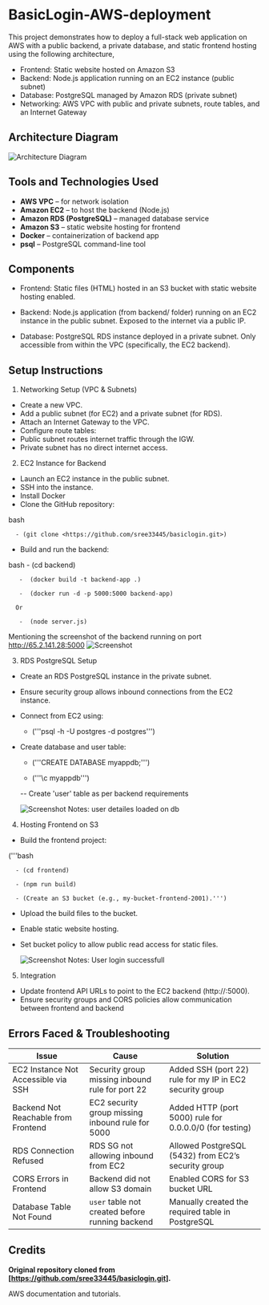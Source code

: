 # BasicLogin-AWS-deployment

This project demonstrates how to deploy a full-stack web application on AWS with a public backend, a private database, and static frontend hosting using the following architecture,

- Frontend: Static website hosted on Amazon S3
- Backend: Node.js application running on an EC2 instance (public subnet)
- Database: PostgreSQL managed by Amazon RDS (private subnet)
- Networking: AWS VPC with public and private subnets, route tables, and an Internet Gateway


## Architecture Diagram

![Architecture Diagram](Docs/Architecture.png)


## Tools and Technologies Used

- **AWS VPC** – for network isolation
- **Amazon EC2** – to host the backend (Node.js)
- **Amazon RDS (PostgreSQL)** – managed database service
- **Amazon S3** – static website hosting for frontend
- **Docker** – containerization of backend app
- **psql** – PostgreSQL command-line tool


## Components
- Frontend:
Static files (HTML) hosted in an S3 bucket with static website hosting enabled.

- Backend:
Node.js application (from backend/ folder) running on an EC2 instance in the public subnet. Exposed to the internet via a public IP.

- Database:
PostgreSQL RDS instance deployed in a private subnet. Only accessible from within the VPC (specifically, the EC2 backend).


## Setup Instructions
1. Networking Setup (VPC & Subnets)
  - Create a new VPC.
  - Add a public subnet (for EC2) and a private subnet (for RDS).
  - Attach an Internet Gateway to the VPC.
  - Configure route tables:
  - Public subnet routes internet traffic through the IGW.
  - Private subnet has no direct internet access.
  

2. EC2 Instance for Backend
  - Launch an EC2 instance in the public subnet.
  - SSH into the instance.
  - Install Docker
  - Clone the GitHub repository:
    
  bash
  
      - (git clone <https://github.com/sree33445/basiclogin.git>)
  
  - Build and run the backend:
    
  bash
       -  (cd backend)
       
       -  (docker build -t backend-app .)
       
       -  (docker run -d -p 5000:5000 backend-app)
       
      Or
      
       -  (node server.js)

  Mentioning the screenshot of the backend running on port http://65.2.141.28:5000 
   ![Screenshot](Docs/backend.png)


3. RDS PostgreSQL Setup
  - Create an RDS PostgreSQL instance in the private subnet.
  - Ensure security group allows inbound connections from the EC2 instance.
  - Connect from EC2 using:
    
      - ('''psql -h <RDS-endpoint> -U postgres -d postgres''')
        
  - Create database and user table:
    
      - ('''CREATE DATABASE myappdb;''')
    
      - ('''\c myappdb''')
        
    -- Create 'user' table as per backend requirements

     ![Screenshot](Docs/RDS.png)
Notes: user detailes loaded on db

4. Hosting Frontend on S3
  - Build the frontend project:
    
  ('''bash
    
      - (cd frontend)
        
      - (npm run build)
        
      - (Create an S3 bucket (e.g., my-bucket-frontend-2001).''')
  
  - Upload the build files to the bucket.
  - Enable static website hosting.
  - Set bucket policy to allow public read access for static files.

    ![Screenshot](Docs/Frontend-login.png)
Notes: User login successfull

5. Integration
  - Update frontend API URLs to point to the EC2 backend (http://<EC2-public-ip>:5000).
  - Ensure security groups and CORS policies allow communication between frontend and backend
    

## Errors Faced & Troubleshooting
| Issue                            | Cause                                              | Solution                                                         |
|-----------------------------------|---------------------------------------------------|------------------------------------------------------------------|
| EC2 Instance Not Accessible via SSH | Security group missing inbound rule for port 22    | Added SSH (port 22) rule for my IP in EC2 security group         |
| Backend Not Reachable from Frontend | EC2 security group missing inbound rule for 5000   | Added HTTP (port 5000) rule for 0.0.0.0/0 (for testing)          |
| RDS Connection Refused             | RDS SG not allowing inbound from EC2               | Allowed PostgreSQL (5432) from EC2’s security group              |
| CORS Errors in Frontend            | Backend did not allow S3 domain                    | Enabled CORS for S3 bucket URL                                   |
| Database Table Not Found           | `user` table not created before running backend    | Manually created the required table in PostgreSQL                |


## Credits
**Original repository cloned from [https://github.com/sree33445/basiclogin.git].**

AWS documentation and tutorials.




